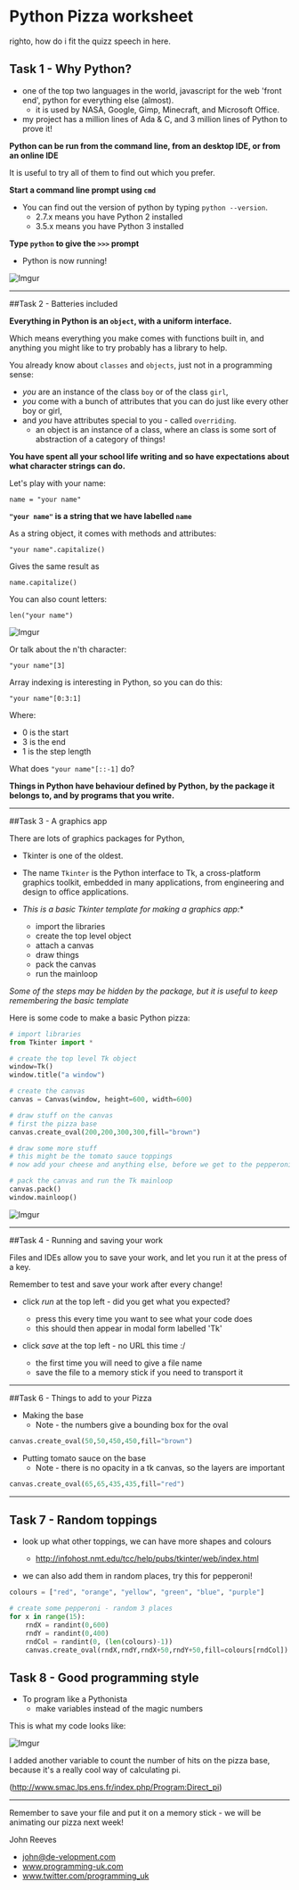 # Python Pizza worksheet

righto, how do i fit the quizz speech in here.

## Task 1 - Why Python?

* one of the top two languages in the world, javascript for the web 'front end', python for everything else (almost). 
  * it is used by NASA, Google, Gimp, Minecraft, and Microsoft Office. 
* my project has a million lines of Ada & C, and 3 million lines of Python to prove it!

**Python can be run from the command line, from an desktop IDE, or from an online IDE** 

It is useful to try all of them to find out which you prefer.

**Start a command line prompt using ```cmd```**

* You can find out the version of python by typing ```python --version```.
  * 2.7.x means you have Python 2 installed
  * 3.5.x means you have Python 3 installed

**Type ```python``` to give the ```>>>``` prompt**

* Python is now running!

![Imgur](http://i.imgur.com/Pjii5Qo.png)

***

##Task 2 - Batteries included

**Everything in Python is an ```object```, with a uniform interface.**

Which means everything you make comes with functions built in, and anything you might like to try probably has a library to help.

You already know about ```classes``` and ```objects```, just not in a programming sense: 
* *you* are an instance of the class `boy` or of the class `girl`, 
* *you* come with a bunch of attributes that you can do just like every other boy or girl, 
* and *you* have attributes special to you - called ```overriding```.
  * an object is an instance of a class, where an class is some sort of abstraction of a category of things!

**You have spent all your school life writing and so have expectations about what character strings can do.**

Let's play with your name:

```
name = "your name"
```

**```"your name"``` is a string that we have labelled ```name```**

As a string object, it comes with methods and attributes:
```
"your name".capitalize()
```

Gives the same result as 
```
name.capitalize()
```

You can also count letters:

```
len("your name")
```

![Imgur](http://i.imgur.com/NKvo0HG.png)

Or talk about the n'th character:

```"your name"[3]```

Array indexing is interesting in Python, so you can do this:

```"your name"[0:3:1]```

Where:
* 0 is the start
* 3 is the end
* 1 is the step length

What does ```"your name"[::-1]``` do?


**Things in Python have behaviour defined by Python, by the package it belongs to, and by programs that you write.**

***

##Task 3 - A graphics app

There are lots of graphics packages for Python, 
* Tkinter is one of the oldest. 
* The name ```Tkinter``` is the Python interface to Tk, a cross-platform graphics toolkit, embedded in many applications, from engineering and design to office applications.

* *This is a basic Tkinter template for making a graphics app:**
  * import the libraries
  * create the top level object
  * attach a canvas
  * draw things
  * pack the canvas
  * run the mainloop

*Some of the steps may be hidden by the package, but it is useful to keep remembering the basic template*

Here is some code to make a basic Python pizza:

```python
# import libraries
from Tkinter import * 

# create the top level Tk object
window=Tk()
window.title("a window")

# create the canvas
canvas = Canvas(window, height=600, width=600)

# draw stuff on the canvas
# first the pizza base
canvas.create_oval(200,200,300,300,fill="brown")

# draw some more stuff
# this might be the tomato sauce toppings
# now add your cheese and anything else, before we get to the pepperoni

# pack the canvas and run the Tk mainloop
canvas.pack()
window.mainloop()
```

![Imgur](http://i.imgur.com/Zmr8WLb.png)

***

##Task 4 - Running and saving your work

Files and IDEs allow you to save your work, and let you run it at the press of a key.

Remember to test and save your work after every change!

* click *run* at the top left - did you get what you expected?
  * press this every time you want to see what your code does 
  * this should then appear in modal form labelled 'Tk'

* click *save* at the top left - no URL this time :/
  * the first time you will need to give a file name
  * save the file to a memory stick if you need to transport it

***

##Task 6 - Things to add to your Pizza

* Making the base
  * Note - the numbers give a bounding box for the oval

```python
canvas.create_oval(50,50,450,450,fill="brown")
```
  
* Putting tomato sauce on the base
  * Note - there is no opacity in a tk canvas, so the layers are important

```python
canvas.create_oval(65,65,435,435,fill="red")
```

***

## Task 7 - Random toppings

* look up what other toppings, we can have more shapes and colours
  * http://infohost.nmt.edu/tcc/help/pubs/tkinter/web/index.html

* we can also add them in random places, try this for pepperoni!

```python
colours = ["red", "orange", "yellow", "green", "blue", "purple"]

# create some pepperoni - random 3 places
for x in range(15):
    rndX = randint(0,600)
    rndY = randint(0,400)
    rndCol = randint(0, (len(colours)-1))
    canvas.create_oval(rndX,rndY,rndX+50,rndY+50,fill=colours[rndCol])

```

## Task 8 - Good programming style

* To program like a Pythonista
  * make variables instead of the magic numbers

This is what my code looks like:

![Imgur](http://i.imgur.com/H2i5eBA.png)


I added another variable to count the number of hits on the pizza base, because it's a really cool way of calculating pi.

(http://www.smac.lps.ens.fr/index.php/Program:Direct_pi)

***

Remember to save your file and put it on a memory stick - we will be animating our pizza next week!


 
John Reeves

* john@de-velopment.com
* www.programming-uk.com
* www.twitter.com/programming_uk
